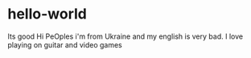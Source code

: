# hello-world
Its good
Hi PeOples i'm from Ukraine and my english is very bad.
I love playing on guitar and video games
